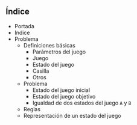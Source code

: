 ## Índice

* Portada
* Indice
* Problema
    * Definiciones básicas
        * Parámetros del juego
        * Juego
        * Estado del juego
        * Casilla
        * Otros
    * Problema
        * Estado del juego inicial
        * Estado del juego objetivo
        * Igualdad de dos estados del juego `A` y `B`
    * Reglas
    * Representación de un estado del juego
